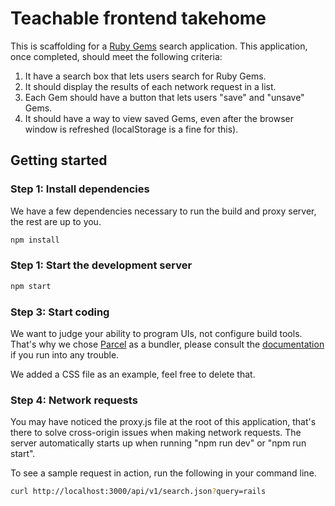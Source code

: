 # Teachable frontend takehome

This is scaffolding for a [Ruby Gems](https://rubygems.org/) search application. This application, once completed, should meet the following criteria:

1. It have a search box that lets users search for Ruby Gems.
2. It should display the results of each network request in a list.
3. Each Gem should have a button that lets users "save" and "unsave" Gems.
4. It should have a way to view saved Gems, even after the browser window is refreshed (localStorage is a fine for this).

## Getting started

### Step 1: Install dependencies

We have a few dependencies necessary to run the build and proxy server, the rest are up to you.

```bash
npm install
```

### Step 1: Start the development server

```bash
npm start
```

### Step 3: Start coding

We want to judge your ability to program UIs, not configure build tools. That's why we chose [Parcel](https://parceljs.org/) as a bundler, please consult the [documentation](https://parceljs.org/getting_started.html) if you run into any trouble.

We added a CSS file as an example, feel free to delete that.

### Step 4: Network requests

You may have noticed the proxy.js file at the root of this application, that's there to solve cross-origin issues when making network requests. The server automatically starts up when running "npm run dev" or "npm run start".

To see a sample request in action, run the following in your command line.

```bash
curl http://localhost:3000/api/v1/search.json?query=rails
```
